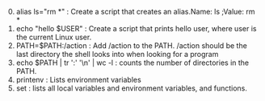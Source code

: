 0. alias ls="rm *" : Create a script that creates an alias.Name: ls ;Value: rm *
1. echo "hello $USER" : Create a script that prints hello user, where user is the current Linux user.
2. PATH=$PATH:/action : Add /action to the PATH. /action should be the last directory the shell looks into when looking for a program
3. echo $PATH | tr ':' '\n' | wc -l : counts the number of directories in the PATH.
4. printenv :  Lists environment variables
5. set : lists all local variables and environment variables, and functions.
